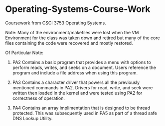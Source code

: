 # Operating-Systems-Course-Work
Coursework from CSCI 3753 Operating Systems. 

Note: Many of the environment/makefiles were lost when the VM Environment for the class was 
taken down and retired but many of the core files containing the code were recovered and 
mostly restored. 

Of Particular Note:

1. PA2 Contains a basic program that provides a menu with options to perform reads, writes, 
   and seeks on a document. Users reference the program and include a file address when using
   this program. 

2. PA3 Contains a character driver that powers all the previously mentioned commands in PA2. 
   Drivers for read, write, and seek were written then loaded in the kernel and were tested
   using PA2 for correctness of operation. 

3. PA4 Contains an array implimentation that is designed to be thread protected. This was 
   subsequently used in PA5 as part of a thread safe DNS Lookup Utility. 
